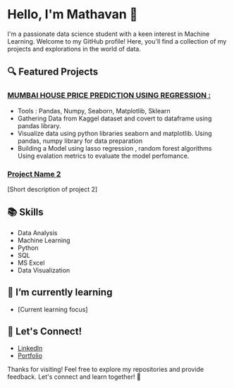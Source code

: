 # Hello, I'm Mathavan 👋

I'm a passionate data science student with a keen interest in Machine Learning. Welcome to my GitHub profile! Here, you'll find a collection of my projects and explorations in the world of data.

## 🔍 Featured Projects

### [MUMBAI HOUSE PRICE PREDICTION USING REGRESSION :]([link_to_project1](https://github.com/MathavanPandi/Machine-Learning-projects/tree/adfb9f4623daa8eff0a657dac56cd8c62bf9cc9e/Mumbai%20House%20Price%20Prediction))
- Tools : Pandas, Numpy, Seaborn, Matplotlib, Sklearn
- Gathering Data from Kaggel dataset and covert to dataframe using pandas library.
- Visualize data using python libraries seaborn and matplotlib. Using pandas, numpy library for data preparation
- Building a Model using lasso regression , random forest algorithms Using evalation metrics to evaluate the model perfomance.


### [Project Name 2](link_to_project2)
[Short description of project 2]

## 📚 Skills

- Data Analysis
- Machine Learning
- Python
- SQL
- MS Excel
- Data Visualization

## 🌱 I’m currently learning

- [Current learning focus]

## 🤝 Let's Connect!

- [LinkedIn](your_linkedin_profile)
- [Portfolio](your_portfolio_link)

Thanks for visiting! Feel free to explore my repositories and provide feedback. Let's connect and learn together! 🚀
